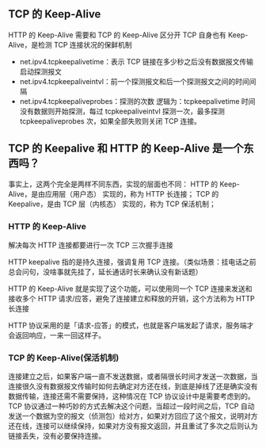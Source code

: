 ## TCP 的 Keep-Alive

HTTP 的 Keep-Alive 需要和 TCP 的 Keep-Alive 区分开
TCP 自身也有 Keep-Alive，是检测 TCP 连接状况的保鲜机制

- net.ipv4.tcpkeepalivetime：表示 TCP 链接在多少秒之后没有数据报文传输启动探测报文
- net.ipv4.tcpkeepaliveintvl：前一个探测报文和后一个探测报文之间的时间间隔
- net.ipv4.tcpkeepaliveprobes：探测的次数
  逻辑为：tcpkeepalivetime 时间没有数据则开始探测，每过 tcpkeepaliveintvl 探测一次，最多探测 tcpkeepaliveprobes 次，如果全部失败则关闭 TCP 连接。

## TCP 的 Keepalive 和 HTTP 的 Keep-Alive 是一个东西吗？

事实上，这两个完全是两样不同东西，实现的层面也不同：
HTTP 的 Keep-Alive，是由应用层（用户态） 实现的，称为 HTTP 长连接；
TCP 的 Keepalive，是由 TCP 层（内核态） 实现的，称为 TCP 保活机制；

### HTTP 的 Keep-Alive

解决每次 HTTP 连接都要进行一次 TCP 三次握手连接

HTTP keepalive 指的是持久连接，强调复用 TCP 连接。（类似场景：挂电话之前总会问句，没啥事就先挂了，延长通话时长来确认没有新话题）

HTTP 的 Keep-Alive 就是实现了这个功能，可以使用同一个 TCP 连接来发送和接收多个 HTTP 请求/应答，避免了连接建立和释放的开销，这个方法称为 HTTP 长连接

HTTP 协议采用的是「请求-应答」的模式，也就是客户端发起了请求，服务端才会返回响应，一来一回这样子。

### TCP 的 Keep-Alive(保活机制)

连接建立之后，如果客户端一直不发送数据，或者隔很长时间才发送一次数据，当连接很久没有数据报文传输时如何去确定对方还在线，到底是掉线了还是确实没有数据传输，连接还需不需要保持，这种情况在 TCP 协议设计中是需要考虑到的。
TCP 协议通过一种巧妙的方式去解决这个问题，当超过一段时间之后，TCP 自动发送一个数据为空的报文（侦测包）给对方，如果对方回应了这个报文，说明对方还在线，连接可以继续保持，如果对方没有报文返回，并且重试了多次之后则认为链接丢失，没有必要保持连接。
